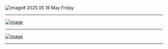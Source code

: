 ![image](https://github.com/user-attachments/assets/6e759911-41f3-4984-9e07-45e12f4e525d)# 2025 05 16 May Friday

____

[![image](https://github.com/user-attachments/assets/20f20de0-ad43-4e4c-a588-31fc8dc4117c)](https://jetsonhacks.com/nvidia-jetson-agx-orin-gpio-header-pinout/)

____

[![image](https://github.com/user-attachments/assets/e2c58205-c4c4-4495-9e69-06451d02d51a)](https://jetsonhacks.com/nvidia-jetson-agx-orin-gpio-header-pinout/)

____

